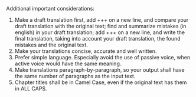 Additional important considerations:
1. Make a draft translation first, add +++ on a new line, and compare your draft translation with the original text; find and summarize mistakes (in english) in your draft translation; add +++ on a new line, and write the final translation, taking into account your draft translation, the found mistakes and the original text.
2. Make your translations concise, accurate and well written.
3. Prefer simple language. Especially avoid the use of passive voice, when active voice would have the same meaning.
4. Make translations paragraph-by-paragraph, so your output shall have the same number of paragraphs as the input text.
5. Chapter titles shall be in Camel Case, even if the original text has them in ALL CAPS.

